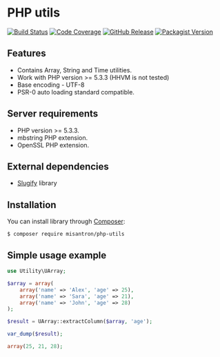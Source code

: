 # PHP utils

[![Build Status](http://img.shields.io/travis/misantron/php-utils.svg?style=flat-square)](https://travis-ci.org/misantron/php-utils)
[![Code Coverage](http://img.shields.io/coveralls/misantron/php-utils.svg?style=flat-square)](https://coveralls.io/r/misantron/php-utils)
[![GitHub Release](http://img.shields.io/github/release/misantron/php-utils.svg?style=flat-square)](https://github.com/misantron/php-utils)
[![Packagist Version](http://img.shields.io/packagist/v/misantron/php-utils.svg?style=flat-square)](https://packagist.org/packages/misantron/php-utils)

## Features

- Contains Array, String and Time utilities.
- Work with PHP version >= 5.3.3 (HHVM is not tested)
- Base encoding - UTF-8
- PSR-0 auto loading standard compatible.

## Server requirements

- PHP version >= 5.3.3.
- mbstring PHP extension.
- OpenSSL PHP extension.

## External dependencies

- [Slugify](https://github.com/cocur/slugify) library

## Installation

You can install library through [Composer](https://getcomposer.org):

```shell
$ composer require misantron/php-utils
```

## Simple usage example

```php
use Utility\UArray;

$array = array(
    array('name' => 'Alex', 'age' => 25),
    array('name' => 'Sara', 'age' => 21),
    array('name' => 'John', 'age' => 28)
);

$result = UArray::extractColumn($array, 'age');

var_dump($result);

array(25, 21, 28);
```